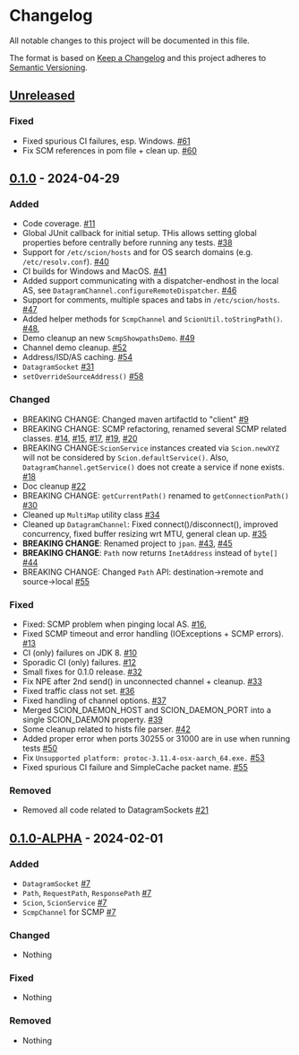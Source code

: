 # Changelog
All notable changes to this project will be documented in this file.

The format is based on [Keep a Changelog](http://keepachangelog.com/en/1.0.0/)
and this project adheres to [Semantic Versioning](http://semver.org/spec/v2.0.0.html).

## [Unreleased]

### Fixed
- Fixed spurious CI failures, esp. Windows. [#61](https://github.com/tzaeschke/phtree-cpp/pull/61) 
- Fix SCM references in pom file + clean up. [#60](https://github.com/tzaeschke/phtree-cpp/pull/60) 

## [0.1.0] - 2024-04-29

### Added
- Code coverage. [#11](https://github.com/tzaeschke/phtree-cpp/pull/11)
- Global JUnit callback for initial setup. THis allows setting global properties before centrally
  before running any tests.
  [#38](https://github.com/netsec-ethz/scion-java-client/pull/38)
- Support for `/etc/scion/hosts` and for OS search domains (e.g. `/etc/resolv.conf`). 
  [#40](https://github.com/netsec-ethz/scion-java-client/pull/40)
- CI builds for Windows and MacOS. [#41](https://github.com/netsec-ethz/scion-java-client/pull/41)
- Added support communicating with a dispatcher-endhost in the local AS, see 
  `DatagramChannel.configureRemoteDispatcher`. 
  [#46](https://github.com/netsec-ethz/scion-java-client/pull/46)
- Support for comments, multiple spaces and tabs in `/etc/scion/hosts`. 
  [#47](https://github.com/netsec-ethz/scion-java-client/pull/47)
- Added helper methods for `ScmpChannel` and `ScionUtil.toStringPath()`.
  [#48](https://github.com/netsec-ethz/scion-java-client/pull/48),
- Demo cleanup an new `ScmpShowpathsDemo`.
  [#49](https://github.com/netsec-ethz/scion-java-client/pull/49)
- Channel demo cleanup. [#52](https://github.com/netsec-ethz/scion-java-client/pull/52)
- Address/ISD/AS caching. [#54](https://github.com/netsec-ethz/scion-java-client/pull/54)
- `DatagramSocket` [#31](https://github.com/netsec-ethz/scion-java-client/pull/31)
- `setOverrideSourceAddress()` [#58](https://github.com/netsec-ethz/scion-java-client/pull/58)
  
### Changed
- BREAKING CHANGE: Changed maven artifactId to "client"
  [#9](https://github.com/netsec-ethz/scion-java-client/pull/9)
- BREAKING CHANGE: SCMP refactoring, renamed several SCMP related classes.
  [#14](https://github.com/netsec-ethz/scion-java-client/pull/14), 
  [#15](https://github.com/netsec-ethz/scion-java-client/pull/15),
  [#17](https://github.com/netsec-ethz/scion-java-client/pull/17),
  [#19](https://github.com/netsec-ethz/scion-java-client/pull/19),
  [#20](https://github.com/netsec-ethz/scion-java-client/pull/21)
- BREAKING CHANGE:`ScionService` instances created via `Scion.newXYZ`
  will not be considered by `Scion.defaultService()`. Also, `DatagramChannel.getService()`
  does not create a service if none exists.
  [#18](https://github.com/netsec-ethz/scion-java-client/pull/18)
- Doc cleanup
  [#22](https://github.com/netsec-ethz/scion-java-client/pull/22)
- BREAKING CHANGE: `getCurrentPath()` renamed to `getConnectionPath()`
  [#30](https://github.com/netsec-ethz/scion-java-client/pull/30)
- Cleaned up `MultiMap` utility class 
  [#34](https://github.com/netsec-ethz/scion-java-client/pull/34)
- Cleaned up `DatagramChannel`: Fixed connect()/disconnect(), improved concurrency,
  fixed buffer resizing wrt MTU, general clean up.
  [#35](https://github.com/netsec-ethz/scion-java-client/pull/35)
- **BREAKING CHANGE**: Renamed project to `jpan`. 
  [#43](https://github.com/netsec-ethz/scion-java-client/pull/43),
  [#45](https://github.com/netsec-ethz/scion-java-client/pull/45)
- **BREAKING CHANGE**: `Path` now returns `InetAddress` instead of `byte[]`
  [#44](https://github.com/netsec-ethz/scion-java-client/pull/44)
- BREAKING CHANGE: Changed `Path` API: destination->remote and source->local
  [#55](https://github.com/netsec-ethz/scion-java-client/pull/55)

### Fixed
- Fixed: SCMP problem when pinging local AS.
  [#16](https://github.com/netsec-ethz/scion-java-client/pull/16),
- Fixed SCMP timeout and error handling (IOExceptions + SCMP errors).
  [#13](https://github.com/netsec-ethz/scion-java-client/pull/13)
- CI (only) failures on JDK 8. [#10](https://github.com/netsec-ethz/scion-java-client/pull/10)
- Sporadic CI (only) failures. [#12](https://github.com/netsec-ethz/scion-java-client/pull/12)
- Small fixes for 0.1.0 release. [#32](https://github.com/netsec-ethz/scion-java-client/pull/32)
- Fix NPE after 2nd send() in unconnected channel + cleanup. 
  [#33](https://github.com/netsec-ethz/scion-java-client/pull/33)
- Fixed traffic class not set. [#36](https://github.com/netsec-ethz/scion-java-client/pull/36)
- Fixed handling of channel options. [#37](https://github.com/netsec-ethz/scion-java-client/pull/37)
- Merged SCION_DAEMON_HOST and SCION_DAEMON_PORT into a single SCION_DAEMON property.
  [#39](https://github.com/netsec-ethz/scion-java-client/pull/39)
- Some cleanup related to hists file parser. [#42](https://github.com/netsec-ethz/scion-java-client/pull/42)
- Added proper error when ports 30255 or 31000 are in use when running tests
  [#50](https://github.com/netsec-ethz/scion-java-client/pull/50)
- Fix `Unsupported platform: protoc-3.11.4-osx-aarch_64.exe.`
  [#53](https://github.com/netsec-ethz/scion-java-client/pull/53)
- Fixed spurious CI failure and SimpleCache packet name.
  [#55](https://github.com/netsec-ethz/scion-java-client/pull/55)

### Removed
- Removed all code related to DatagramSockets
  [#21](https://github.com/netsec-ethz/scion-java-client/pull/21)


## [0.1.0-ALPHA] - 2024-02-01

### Added
- `DatagramSocket` [#7](https://github.com/netsec-ethz/scion-java-client/pull/7)
- `Path`, `RequestPath`, `ResponsePath` [#7](https://github.com/netsec-ethz/scion-java-client/pull/7)
- `Scion`, `ScionService` [#7](https://github.com/netsec-ethz/scion-java-client/pull/7)
- `ScmpChannel` for SCMP [#7](https://github.com/netsec-ethz/scion-java-client/pull/7)

### Changed
- Nothing

### Fixed
- Nothing

### Removed
- Nothing

[Unreleased]: https://github.com/netsec-ethz/scion-java-client/compare/v0.1.0...HEAD
[0.1.0]: https://github.com/netsec-ethz/scion-java-client/compare/v0.1.0-ALPHA...v0.1.0
[0.1.0-ALPHA]: https://github.com/netsec-ethz/scion-java-client/compare/init_root_commit...v0.1.0-ALPHA
